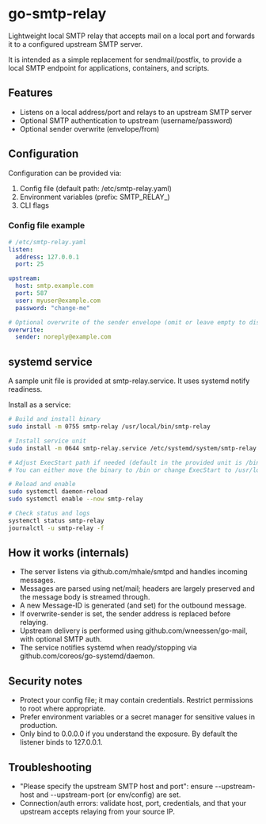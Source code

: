 # go-smtp-relay

Lightweight local SMTP relay that accepts mail on a local port and forwards it to a configured upstream SMTP server.

It is intended as a simple replacement for sendmail/postfix, to provide a local SMTP endpoint for applications, containers, and scripts.

## Features
- Listens on a local address/port and relays to an upstream SMTP server
- Optional SMTP authentication to upstream (username/password)
- Optional sender overwrite (envelope/from)

## Configuration
Configuration can be provided via:
1) Config file (default path: /etc/smtp-relay.yaml)
2) Environment variables (prefix: SMTP_RELAY_)
3) CLI flags

### Config file example
```yaml
# /etc/smtp-relay.yaml
listen:
  address: 127.0.0.1
  port: 25

upstream:
  host: smtp.example.com
  port: 587
  user: myuser@example.com
  password: "change-me"

# Optional overwrite of the sender envelope (omit or leave empty to disable)
overwrite:
  sender: noreply@example.com
```

## systemd service
A sample unit file is provided at smtp-relay.service. It uses systemd notify readiness.

Install as a service:
```bash
# Build and install binary
sudo install -m 0755 smtp-relay /usr/local/bin/smtp-relay

# Install service unit
sudo install -m 0644 smtp-relay.service /etc/systemd/system/smtp-relay.service

# Adjust ExecStart path if needed (default in the provided unit is /bin/smtp-relay).
# You can either move the binary to /bin or change ExecStart to /usr/local/bin/smtp-relay.

# Reload and enable
sudo systemctl daemon-reload
sudo systemctl enable --now smtp-relay

# Check status and logs
systemctl status smtp-relay
journalctl -u smtp-relay -f
```

## How it works (internals)
- The server listens via github.com/mhale/smtpd and handles incoming messages.
- Messages are parsed using net/mail; headers are largely preserved and the message body is streamed through.
- A new Message-ID is generated (and set) for the outbound message.
- If overwrite-sender is set, the sender address is replaced before relaying.
- Upstream delivery is performed using github.com/wneessen/go-mail, with optional SMTP auth.
- The service notifies systemd when ready/stopping via github.com/coreos/go-systemd/daemon.

## Security notes
- Protect your config file; it may contain credentials. Restrict permissions to root where appropriate.
- Prefer environment variables or a secret manager for sensitive values in production.
- Only bind to 0.0.0.0 if you understand the exposure. By default the listener binds to 127.0.0.1.

## Troubleshooting
- "Please specify the upstream SMTP host and port": ensure --upstream-host and --upstream-port (or env/config) are set.
- Connection/auth errors: validate host, port, credentials, and that your upstream accepts relaying from your source IP.

